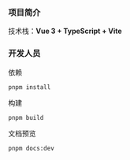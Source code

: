 ### 项目简介

技术栈：**Vue 3 + TypeScript + Vite**

### 开发人员

依赖

```
pnpm install
```

构建

```
pnpm build
```

文档预览

```
pnpm docs:dev
```
